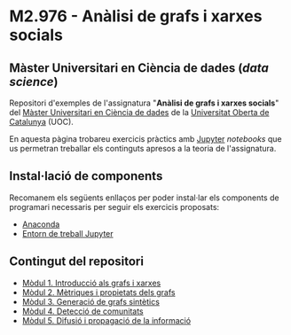 # M2.976 - Anàlisi de grafs i xarxes socials
## Màster Universitari en Ciència de dades (_data science_)

Repositori d'exemples de l'assignatura "**Anàlisi de grafs i xarxes socials**" del [Màster Universitari en Ciència de dades](https://estudis.uoc.edu/ca/masters-universitaris/data-science/presentacio) de la [Universitat Oberta de Catalunya](http://www.uoc.edu) (UOC).

En aquesta pàgina trobareu exercicis pràctics amb [Jupyter](http://jupyter.org/) _notebooks_ que us permetran treballar els continguts apresos a la teoria de l'assignatura.

## Instal·lació de components
Recomanem els següents enllaços per poder instal·lar els components de programari necessaris per seguir els exercicis proposats:

- [Anaconda](https://www.anaconda.com/products/individual)
- [Entorn de treball Jupyter](http://jupyter.org/install.html)

## Contingut del repositori

- [Mòdul 1. Introducció als grafs i xarxes](./M1/)
- [Mòdul 2. Mètriques i propietats dels grafs](./M2/)
- [Mòdul 3. Generació de grafs sintètics](./M3/)
- [Mòdul 4. Detecció de comunitats](./M4/)
- [Mòdul 5. Difusió i propagació de la informació](./M5/)
